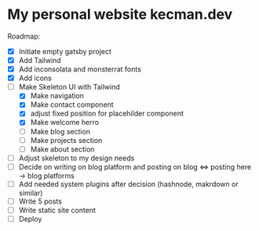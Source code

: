 # My personal website kecman.dev

Roadmap:
- [x] Initiate empty gatsby project
- [x] Add Tailwind
- [x] Add inconsolata and monsterrat fonts
- [x] Add icons
- [ ] Make Skeleton UI with Tailwind
    - [x] Make navigation
    - [x] Make contact component
    - [x] adjust fixed position for placehilder component
    - [x] Make welcome herro
    - [ ] Make blog section
    - [ ] Make projects section
    - [ ] Make about section
- [ ] Adjust skeleton to my design needs
- [ ] Decide on writing on blog platform and posting on blog <=> posting here -> blog platforms
- [ ] Add needed system plugins after decision (hashnode, makrdown or similar)
- [ ] Write 5 posts
- [ ] Write static site content
- [ ] Deploy 